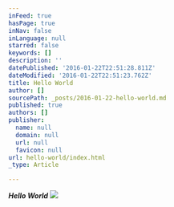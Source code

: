 ```yaml
---
inFeed: true
hasPage: true
inNav: false
inLanguage: null
starred: false
keywords: []
description: ''
datePublished: '2016-01-22T22:51:28.811Z'
dateModified: '2016-01-22T22:51:23.762Z'
title: Hello World
author: []
sourcePath: _posts/2016-01-22-hello-world.md
published: true
authors: []
publisher:
  name: null
  domain: null
  url: null
  favicon: null
url: hello-world/index.html
_type: Article

---
```

**_Hello World_**
![](https://the-grid-user-content.s3-us-west-2.amazonaws.com/59e2ae7e-ff4d-4c9a-a228-07e0dd6496ba.jpg)